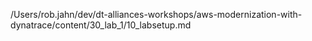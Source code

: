 /Users/rob.jahn/dev/dt-alliances-workshops/aws-modernization-with-dynatrace/content/30_lab_1/10_labsetup.md
